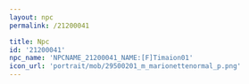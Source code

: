 ```yaml
---
layout: npc
permalink: /21200041

title: Npc
id: '21200041'
npc_name: 'NPCNAME_21200041_NAME:[F]Timaion01'
icon_url: 'portrait/mob/29500201_m_marionettenormal_p.png'
---
```

